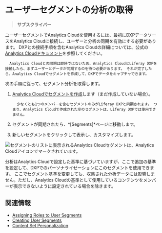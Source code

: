 # ユーザーセグメントの分析の取得

> **サブスクライバー**

ユーザーセグメントでAnalytics Cloudを使用するには、最初にDXPデータソースをAnalytics Cloudに接続し、ユーザーと分析の同期を有効にする必要があります。 DXPとの接続手順を含むAnalytics Cloudの詳細については、公式の[Analytics Cloudドキュメント](https://help.liferay.com/hc/en-us/categories/360000872551)を参照してください。

``` important::
  Analytics Cloudとの同期は即時ではないため、Analytics CloudとLiferay DXPを接続したら、まずユーザーとデータが同期するのを待つ必要があります。 それが完了したら、Analytics Cloudでセグメントを作成して、DXPでデータをキャプチャできます。
```

次の手順に従って、セグメント分析を取得します。

1.  [Analytics Cloudでセグメントを作成](https://help.liferay.com/hc/en-us/articles/360006947671-Creating-Segments)します（まだ作成していない場合）。

    ``` note::
      少なくとも1つのメンバーを含むセグメントのみがLiferay DXPと同期されます。 つまり、Analytics Cloudで作成された空のセグメントは、Liferay DXPでは使用できません。
    ```

2.  セグメントが同期されたら、*[Segments]*ページに移動します。

3.  新しいセグメントをクリックして表示し、カスタマイズします。

![セグメントのリストに表示されるAnalytics Cloudセグメントは、Analytics Cloudアイコンでマークされています。](./getting-analytics-for-user-segments/images/01.png)

分析はAnalytics Cloudで設定した基準に基づいていますが、ここで追加の基準を設定して、DXPでのパーソナライゼーションにこのセグメントを使用できます。 ここでセグメント基準を変更しても、収集された分析データには影響しません。ただし、Analytics Cloudの基準として使用しているコンテンツをメンバーが表示できないように設定されている場合を除きます。

## 関連情報

  - [Assigning Roles to User Segments](../../../users-and-permissions/roles-and-permissions/assigning-roles-to-user-segments.md)
  - [Creating User Segments](./creating-and-managing-user-segments.md)
  - [Content Set Personalization](../experience-personalization/content-set-personalization.md)
